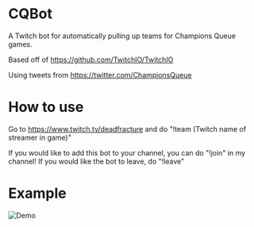 # CQBot

A Twitch bot for automatically pulling up teams for Champions Queue games.

Based off of https://github.com/TwitchIO/TwitchIO

Using tweets from https://twitter.com/ChampionsQueue

# How to use

Go to https://www.twitch.tv/deadfracture and do "!team (Twitch name of streamer in game)"

If you would like to add this bot to your channel, you can do "!join" in my channel! If you would like the bot to leave, do "!leave"

# Example

![Demo](https://j.gifs.com/K8R59Y.gif)
